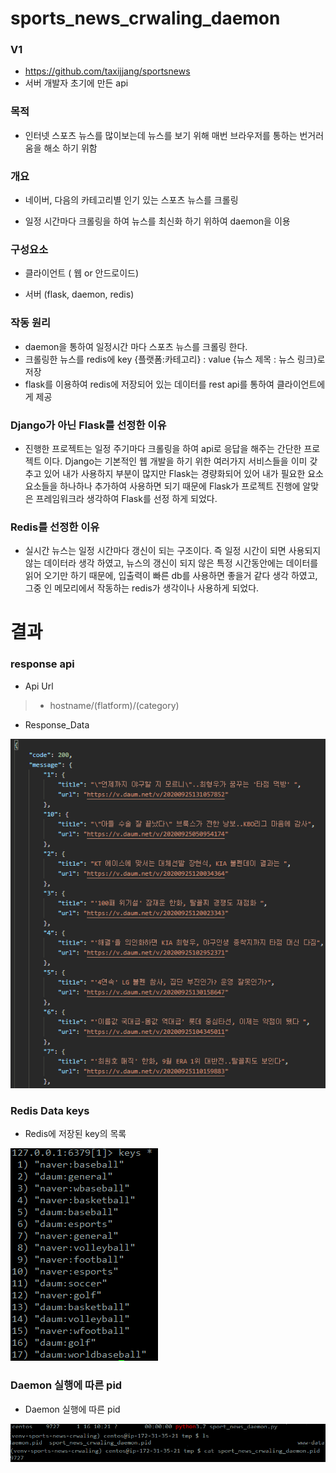 # sports_news_crwaling_daemon

### V1
 - https://github.com/taxijjang/sportsnews
 - 서버 개발자 초기에 만든 api

### 목적
- 인터넷 스포츠 뉴스를 많이보는데 뉴스를 보기 위해 매번 브라우저를 통하는 번거러움을 해소 하기 위함

### 개요

- 네이버, 다음의 카테고리별 인기 있는 스포츠 뉴스를 크롤링

- 일정 시간마다 크롤링을 하여 뉴스를 최신화 하기 위하여 daemon을 이용

### 구성요소

- 클라이언트 ( 웹 or 안드로이드)

- 서버 (flask, daemon, redis)

### 작동 원리

- daemon을 통하여 일정시간 마다 스포츠 뉴스를 크롤링 한다.
- 크롤링한 뉴스를 redis에  key {플랫폼:카테고리} : value {뉴스 제목 : 뉴스 링크}로 저장
- flask를 이용하여 redis에 저장되어 있는 데이터를 rest api를 통하여 클라이언트에게 제공


### Django가 아닌 Flask를 선정한 이유

- 진행한 프로젝트는 일정 주기마다 크롤링을 하여 api로 응답을 해주는 간단한 프로젝트 이다. Django는 기본적인 웹 개발을 하기 위한 여러가지 서비스들을 이미 갖추고 있어 내가 사용하지 부분이 많지만 Flask는 경량화되어 있어 내가 필요한 요소요소들을 하나하나 추가하여 사용하면 되기 때문에 Flask가 프로젝트 진행에 알맞은 프레임워크라 생각하여 Flask를 선정 하게 되었다.


### Redis를 선정한 이유

- 실시간 뉴스는 일정 시간마다 갱신이 되는 구조이다. 즉 일정 시간이 되면 사용되지 않는 데이터라 생각 하였고, 뉴스의 갱신이 되지 않은 특정 시간동안에는 데이터를 읽어 오기만 하기 때문에, 입출력이 빠른 db를 사용하면 좋을거 같다 생각 하였고, 그중 인 메모리에서 작동하는 redis가 생각이나 사용하게 되었다.

# 결과


### response api

- Api Url

>- hostname/(flatform)/(category)

- Response_Data

![Response Data](/image/api.PNG)


### Redis Data keys

- Redis에 저장된 key의 목록

![redis_keys](/image/redis_keys.PNG)


### Daemon 실행에 따른 pid

- Daemon 실행에 따른 pid

![daemon_pid](image/daemon_pid.png)

